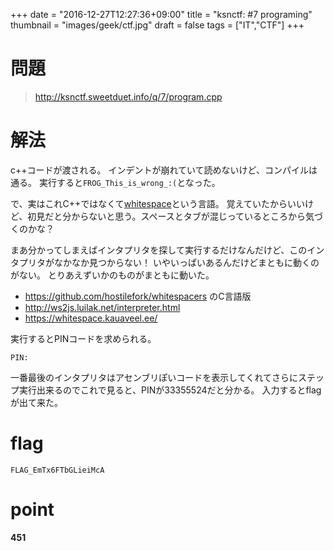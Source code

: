 +++
date = "2016-12-27T12:27:36+09:00"
title = "ksnctf: #7 programing"
thumbnail = "images/geek/ctf.jpg"
draft = false
tags = ["IT","CTF"]
+++

# 問題

>http://ksnctf.sweetduet.info/q/7/program.cpp

# 解法
c++コードが渡される。
インデントが崩れていて読めないけど、コンパイルは通る。
実行すると`FROG_This_is_wrong_:(`となった。

で、実はこれC++ではなくて[whitespace](https://ja.wikipedia.org/wiki/Whitespace)という言語。
覚えていたからいいけど、初見だと分からないと思う。スペースとタブが混じっているところから気づくのかな？

まあ分かってしまえばインタプリタを探して実行するだけなんだけど、このインタプリタがなかなか見つからない！
いやいっぱいあるんだけどまともに動くのがない。
とりあえずいかのものがまともに動いた。

+ https://github.com/hostilefork/whitespacers のC言語版
+ http://ws2js.luilak.net/interpreter.html
+ https://whitespace.kauaveel.ee/

実行するとPINコードを求められる。

```
PIN: 
```

一番最後のインタプリタはアセンブリぽいコードを表示してくれてさらにステップ実行出来るのでこれで見ると、PINが33355524だと分かる。
入力するとflagが出て来た。

# flag

```
FLAG_EmTx6FTbGLieiMcA
```

# point

**451**

